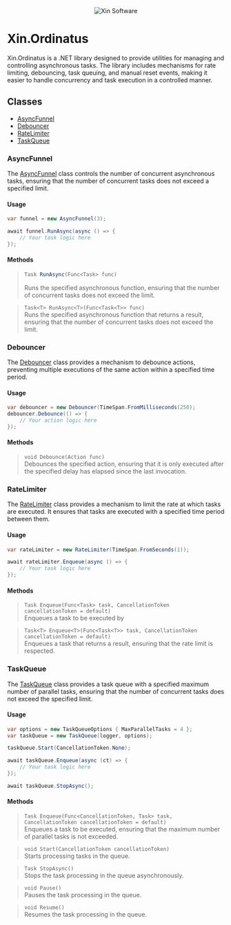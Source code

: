 <div align="center">
    <img src="https://www.xin.software/images/Title1_Dark.png" alt="Xin Software">
</div>

# Xin.Ordinatus

Xin.Ordinatus is a .NET library designed to provide utilities for managing and controlling asynchronous tasks. The library includes mechanisms for rate limiting, debouncing, task queuing, and manual reset events, making it easier to handle concurrency and task execution in a controlled manner.

## Classes

- [AsyncFunnel](#AsyncFunnel)
- [Debouncer](#Debouncer)
- [RateLimiter](#RateLimiter)
- [TaskQueue](#TaskQueue)


### AsyncFunnel
The [AsyncFunnel](src/Xin.Ordinatus/AsyncFunnel.cs) class controls the number of concurrent asynchronous tasks, ensuring that the number of concurrent tasks does not exceed a specified limit.

#### Usage
```csharp
var funnel = new AsyncFunnel(3);

await funnel.RunAsync(async () => {
    // Your task logic here
});
```

#### Methods
> ```csharp
> Task RunAsync(Func<Task> func)
> ```
> Runs the specified asynchronous function, ensuring that the number of concurrent tasks does not exceed the limit.

> `Task<T> RunAsync<T>(Func<Task<T>> func)`  
Runs the specified asynchronous function that returns a result, ensuring that the number of concurrent tasks does not exceed the limit.


### Debouncer
The [Debouncer](src/Xin.Ordinatus/Debouncer.cs) class provides a mechanism to debounce actions, preventing multiple executions of the same action within a specified time period.

#### Usage
```csharp
var debouncer = new Debouncer(TimeSpan.FromMilliseconds(250);
debouncer.Debounce(() => {
    // Your action logic here
});
```

#### Methods
> `void Debounce(Action func)`  
Debounces the specified action, ensuring that it is only executed after the specified delay has elapsed since the last invocation.


### RateLimiter
The [RateLimiter](src/Xin.Ordinatus/RateLimiter) class provides a mechanism to limit the rate at which tasks are executed. It ensures that tasks are executed with a specified time period between them.

#### Usage
```csharp
var rateLimiter = new RateLimiter(TimeSpan.FromSeconds(1));

await rateLimiter.Enqueue(async () => {
    // Your task logic here
});
```

#### Methods
> `Task Enqueue(Func<Task> task, CancellationToken cancellationToken = default)`  
Enqueues a task to be executed by

> `Task<T> Enqueue<T>(Func<Task<T>> task, CancellationToken cancellationToken = default)`  
Enqueues a task that returns a result, ensuring that the rate limit is respected.


### TaskQueue
The [TaskQueue](src/Xin.Ordinatus/TaskQueue.cs) class provides a task queue with a specified maximum number of parallel tasks, ensuring that the number of concurrent tasks does not exceed the specified limit.

#### Usage
```csharp
var options = new TaskQueueOptions { MaxParallelTasks = 4 };
var taskQueue = new TaskQueue(logger, options);

taskQueue.Start(CancellationToken.None);

await taskQueue.Enqueue(async (ct) => {
    // Your task logic here
});

await taskQueue.StopAsync();
```

#### Methods
> `Task Enqueue(Func<CancellationToken, Task> task, CancellationToken cancellationToken = default)`  
Enqueues a task to be executed, ensuring that the maximum number of parallel tasks is not exceeded.

> `void Start(CancellationToken cancellationToken)`  
Starts processing tasks in the queue.

> `Task StopAsync()`  
Stops the task processing in the queue asynchronously.

> `void Pause()`  
Pauses the task processing in the queue.

> `void Resume()`  
Resumes the task processing in the queue.
